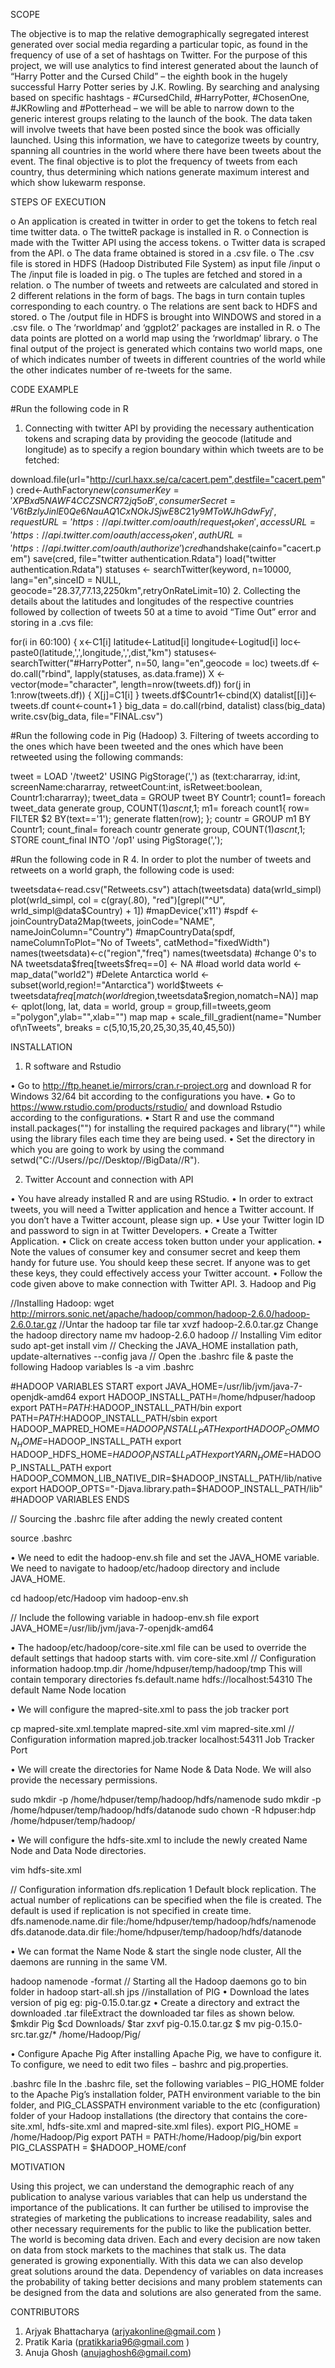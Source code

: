 
SCOPE

The objective is to map the relative demographically segregated interest generated over social media regarding a particular topic, as found in the frequency of use of a set of hashtags on Twitter. For the purpose of this project, we will use analytics to find interest generated about the launch of “Harry Potter and the Cursed Child” – the eighth book in the hugely successful Harry Potter series by J.K. Rowling. 
By searching and analysing based on specific hashtags - #CursedChild, #HarryPotter, #ChosenOne, #JKRowling and #Potterhead – we will be able to narrow down to the generic interest groups relating to the launch of the book. The data taken will involve tweets that have been posted since the book was officially launched.
Using this information, we have to categorize tweets by country, spanning all countries in the world where there have been tweets about the event. The final objective is to plot the frequency of tweets from each country, thus determining which nations generate maximum interest and which show lukewarm response.

STEPS OF EXECUTION

o	An application is created in twitter in order to get the tokens to fetch real time twitter data.
o	The twitteR package is installed in R.
o	Connection is made with the Twitter API using the access tokens.
o	Twitter data is scraped from the API.
o	The data frame obtained is stored in a .csv file.
o	The .csv file is stored in HDFS (Hadoop Distributed File System) as input file /input 
o	The /input file is loaded in pig.
o	The tuples are fetched and stored in a relation.
o	The number of tweets and retweets are calculated and stored in 2 different relations in the form of bags. The bags in turn contain tuples corresponding to each country.
o	The relations are sent back to HDFS and stored.
o	The /output file in HDFS is brought into WINDOWS and stored in a .csv file.
o	The ‘rworldmap’ and ‘ggplot2’ packages are installed in R.
o	The data points are plotted on a world map using the ‘rworldmap’ library.
o	The final output of the project is generated which contains two world maps, one of which indicates number of tweets in different countries of the world while the other indicates number of re-tweets for the same.

CODE EXAMPLE
		    
#Run the following code in R
1.	Connecting with twitter API by providing the necessary authentication tokens and scraping data by providing the geocode (latitude and longitude) as to specify a region boundary within which tweets are to be fetched:

download.file(url="http://curl.haxx.se/ca/cacert.pem",destfile="cacert.pem")
cred<-AuthFactory$new(consumerKey='XPBxd5NAWF4CCZSNCR72jq5oB',               consumerSecret='V6tBzlyJinlE0Qe6NauAQ1CxNOkJSjwE8C21y9MToWJhGdwFyj',              requestURL='https://api.twitter.com/oauth/request_token',                       accessURL='https://api.twitter.com/oauth/access_token',                        authURL='https://api.twitter.com/oauth/authorize')
cred$handshake(cainfo="cacert.pem")
save(cred, file="twitter authentication.Rdata")
load("twitter authentication.Rdata")
statuses <- searchTwitter(keyword, n=10000, lang="en",sinceID = NULL, geocode="28.37,77.13,2250km",retryOnRateLimit=10)
2.	Collecting the details about the latitudes and longitudes of the respective countries followed by collection of tweets 50 at a time to avoid “Time Out” error and storing in a .cvs file:

for(i in 60:100)
{
 				 x<-C1[i]
 				 latitude<-Latitud[i]
 				 longitude<-Logitud[i]
 				 loc<-paste0(latitude,',',longitude,',',dist,"km")
statuses<-searchTwitter("#HarryPotter", n=50, lang="en",geocode = loc)
 				 tweets.df <- do.call("rbind", lapply(statuses, as.data.frame))
 				 X <- vector(mode="character", length=nrow(tweets.df))
  				for(j in 1:nrow(tweets.df))
  				{
    					X[j]=C1[i]
 				 }
 				 tweets.df$Countr1<-cbind(X)
 				 datalist[[i]]<-tweets.df
   				 count<-count+1
}
big_data = do.call(rbind, datalist)
class(big_data)
write.csv(big_data, file="FINAL.csv")
		
#Run the following code in Pig (Hadoop)
3.	Filtering of tweets according to the ones which have been tweeted and the ones which have been retweeted using the following commands:

tweet = LOAD '/tweet2' USING PigStorage(',') as (text:chararray, id:int, screenName:chararray, retweetCount:int, isRetweet:boolean, Countr1:chararray);
tweet_data = GROUP tweet BY Countr1;
count1= foreach tweet_data generate group, COUNT($1) as cnt,$1;
m1= foreach count1{
			row= FILTER $2 BY(text=='1');
			generate flatten(row);
			};
countr = GROUP m1 BY Countr1;
count_final= foreach countr generate group, COUNT($1) as cnt,$1;
STORE count_final INTO '/op1' using PigStorage(',');

#Run the following code in R
4.	In order to plot the number of tweets and retweets on a world graph, the following code is used:

tweetsdata<-read.csv("Retweets.csv")
attach(tweetsdata)
data(wrld_simpl)
plot(wrld_simpl, 
     			col = c(gray(.80), "red")[grepl("^U", wrld_simpl@data$Country) + 1])
#mapDevice('x11')
#spdf     <-joinCountryData2Map(tweets, joinCode="NAME", nameJoinColumn="Country")
#mapCountryData(spdf, nameColumnToPlot="No of Tweets", catMethod="fixedWidth")
names(tweetsdata)<-c("region","freq")
names(tweetsdata)
#change 0's to NA
tweetsdata$freq[tweets$freq==0] <- NA
#load world data
world <- map_data("world2")
#Delete Antarctica
world <- subset(world,region!="Antarctica")
world$tweets <- tweetsdata$freq[match(world$region,tweetsdata$region,nomatch=NA)]
map <- qplot(long, lat, data = world, group = group,fill=tweets,geom ="polygon",ylab="",xlab="")
map
map + scale_fill_gradient(name="Number of\nTweets", breaks = c(5,10,15,20,25,30,35,40,45,50))

INSTALLATION

1.	R software and Rstudio

•	Go to  http://ftp.heanet.ie/mirrors/cran.r-project.org and download R for Windows 32/64 bit according to the configurations you have.
•	Go to https://www.rstudio.com/products/rstudio/ and download Rstudio according to the configurations.
•	Start R and use the command install.packages("<package name>") for installing the required packages and library("<library name>") while using the library files each time they are being used.
•	Set the directory in which you are going to work by using the command setwd("C://Users//pc//Desktop//BigData//R").

2.	Twitter Account and connection with API

•	You have already installed R and are using RStudio.
•	In order to extract tweets, you will need a Twitter application and hence a Twitter account. If you don’t have a Twitter account, please sign up.
•	Use your Twitter login ID and password to sign in at Twitter Developers.
•	Create a Twitter Application.
•	Click on create access token button under your application.
•	Note the values of consumer key and consumer secret and keep them handy for future use. You should keep these secret. If anyone was to get these keys, they could effectively access your Twitter account.
•	Follow the code given above to make connection with Twitter API.
3.	Hadoop and Pig

//Installing Hadoop:
wget http://mirrors.sonic.net/apache/hadoop/common/hadoop-2.6.0/hadoop-2.6.0.tar.gz
//Untar the hadoop tar file
tar xvzf hadoop-2.6.0.tar.gz
Change the hadoop directory name
mv hadoop-2.6.0 hadoop
// Installing Vim editor
sudo apt-get install vim
// Checking the JAVA_HOME installation path,
update-alternatives --config java
// Open the .bashrc file & paste the following Hadoop variables
ls -a
vim .bashrc

#HADOOP VARIABLES START
export JAVA_HOME=/usr/lib/jvm/java-7-openjdk-amd64
export HADOOP_INSTALL_PATH=/home/hdpuser/hadoop
export PATH=$PATH:$HADOOP_INSTALL_PATH/bin
export PATH=$PATH:$HADOOP_INSTALL_PATH/sbin
export HADOOP_MAPRED_HOME=$HADOOP_INSTALL_PATH
export HADOOP_COMMON_HOME=$HADOOP_INSTALL_PATH
export HADOOP_HDFS_HOME=$HADOOP_INSTALL_PATH
export YARN_HOME=$HADOOP_INSTALL_PATH
export HADOOP_COMMON_LIB_NATIVE_DIR=$HADOOP_INSTALL_PATH/lib/native
export HADOOP_OPTS="-Djava.library.path=$HADOOP_INSTALL_PATH/lib"
#HADOOP VARIABLES ENDS

// Sourcing the .bashrc file after adding the newly created content

source .bashrc

•	We need to edit the hadoop-env.sh file and set the JAVA_HOME variable. We need to navigate to hadoop/etc/hadoop directory and include JAVA_HOME.

cd hadoop/etc/Hadoop
vim hadoop-env.sh

// Include the following variable in hadoop-env.sh file
export JAVA_HOME=/usr/lib/jvm/java-7-openjdk-amd64

•	The hadoop/etc/hadoop/core-site.xml file can be used to override the default settings that hadoop starts with.
vim core-site.xml
// Configuration information
<configuration>
 <property>
  <name>hadoop.tmp.dir</name>
  <value>/home/hdpuser/temp/hadoop/tmp</value>
<description>This will contain temporary directories   </description>
 </property>
 <property>
  <name>fs.default.name</name>
  <value>hdfs://localhost:54310</value>
  <description>The default Name Node location</description>
 </property>
</configuration>


•	We will configure the mapred-site.xml to pass the job tracker port

cp mapred-site.xml.template mapred-site.xml
vim mapred-site.xml
// Configuration information
<configuration>
 <property>
  <name>mapred.job.tracker</name>
  <value>localhost:54311</value>
  <description> Job Tracker Port</description>
 </property>
</configuration>

•	We will create the directories for Name Node & Data Node. We will also provide the necessary permissions.

sudo mkdir -p /home/hdpuser/temp/hadoop/hdfs/namenode
sudo mkdir -p /home/hdpuser/temp/hadoop/hdfs/datanode
sudo chown -R hdpuser:hdp /home/hdpuser/temp/hadoop/


•	We will configure the hdfs-site.xml to include the newly created Name Node and Data Node directories.

vim hdfs-site.xml

// Configuration information
<configuration>
 <property>
  <name>dfs.replication</name>
  <value>1</value>
  <description>Default block replication.
The actual number of replications can be specified when the file is created.
The default is used if replication is not specified in create time.
  </description>
 </property>
 <property>
   <name>dfs.namenode.name.dir</name>
<value>file:/home/hdpuser/temp/hadoop/hdfs/namenode</value>
 </property>
 <property>
<name>dfs.datanode.data.dir</name>
<value>file:/home/hdpuser/temp/hadoop/hdfs/datanode </value>
</property>
</configuration>

•	We can format the Name Node & start the single node cluster, All the daemons are running in the same VM.

hadoop namenode -format
// Starting all the Hadoop daemons
go to bin folder in hadoop
start-all.sh
jps
		//installation of PIG
•	Download the lates version of pig eg: pig-0.15.0.tar.gz
•	Create a directory and extract the downloaded .tar fileExtract the downloaded tar files as shown below.
$mkdir Pig
$cd Downloads/
$tar zxvf pig-0.15.0.tar.gz
$ mv pig-0.15.0-src.tar.gz/* /home/Hadoop/Pig/

•	Configure Apache Pig
After installing Apache Pig, we have to configure it. To configure, we need to edit two files − bashrc and pig.properties.

.bashrc file
In the .bashrc file, set the following variables –
PIG_HOME folder to the Apache Pig’s installation folder,
PATH environment variable to the bin folder, and
PIG_CLASSPATH environment variable to the etc (configuration) folder of your Hadoop installations (the directory that contains the core-site.xml, hdfs-site.xml and mapred-site.xml files).
export PIG_HOME = /home/Hadoop/Pig
export PATH  = PATH:/home/Hadoop/pig/bin
export PIG_CLASSPATH = $HADOOP_HOME/conf

MOTIVATION

Using this project, we can understand the demographic reach of any publication to analyse various variables that can help us understand the importance of the publications. It can further be utilised to improvise the strategies of marketing the publications to increase readability, sales and other necessary requirements for the public to like the publication better.
The world is becoming data driven. Each and every decision are now taken on data from stock markets to the machines that stalk us. The data generated is growing exponentially. With this data we can also develop great solutions around the data. Dependency of variables on data increases the probability of taking better decisions and many problem statements can be designed from the data and solutions are also generated from the same.

CONTRIBUTORS

1.	Arjyak Bhattacharya (arjyakonline@gmail.com )
2.	Pratik Karia (pratikkaria96@gmail.com )
3.	Anuja Ghosh (anujaghosh6@gmail.com)







